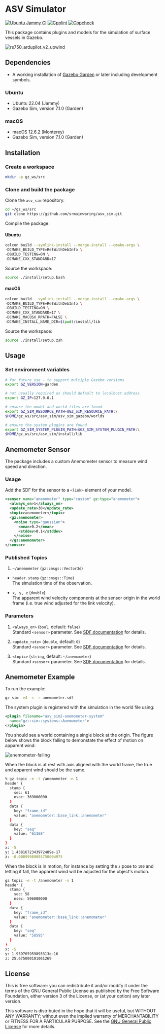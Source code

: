 # ASV Simulator

[![Ubuntu Jammy CI](https://github.com/srmainwaring/asv_sim/actions/workflows/ubuntu-jammy-ci.yml/badge.svg)](https://github.com/srmainwaring/asv_sim/actions/workflows/ubuntu-jammy-ci.yml)
[![Cpplint](https://github.com/srmainwaring/asv_sim/actions/workflows/ccplint.yml/badge.svg)](https://github.com/srmainwaring/asv_sim/actions/workflows/ccplint.yml)
[![Cppcheck](https://github.com/srmainwaring/asv_sim/actions/workflows/ccpcheck.yml/badge.svg)](https://github.com/srmainwaring/asv_sim/actions/workflows/ccpcheck.yml)

This package contains plugins and models for the simulation of surface vessels in Gazebo.

![rs750_ardupilot_v2_upwind](https://user-images.githubusercontent.com/24916364/227651896-bc4ca331-e732-4eb8-9b6e-b8e57223b21e.gif)

## Dependencies

- A working installation of [Gazebo Garden](https://gazebosim.org/docs/garden) or later including development symbols.

### Ubuntu

- Ubuntu 22.04 (Jammy)
- Gazebo Sim, version 7.1.0 (Garden)

### macOS

- macOS 12.6.2 (Monterey)
- Gazebo Sim, version 7.1.0 (Garden)

## Installation

### Create a workspace

```bash
mkdir -p gz_ws/src
```

### Clone and build the package

Clone the `asv_sim` repository:

```bash
cd ~/gz_ws/src
git clone https://github.com/srmainwaring/asv_sim.git
```

Compile the package:

#### Ubuntu

```bash
colcon build --symlink-install --merge-install --cmake-args \
-DCMAKE_BUILD_TYPE=RelWithDebInfo \
-DBUILD_TESTING=ON \
-DCMAKE_CXX_STANDARD=17
```

Source the workspace:

```bash
source ./install/setup.bash
```

#### macOS

```bash
colcon build --symlink-install --merge-install --cmake-args \
-DCMAKE_BUILD_TYPE=RelWithDebInfo \
-DBUILD_TESTING=ON \
-DCMAKE_CXX_STANDARD=17 \
-DCMAKE_MACOSX_RPATH=FALSE \
-DCMAKE_INSTALL_NAME_DIR=$(pwd)/install/lib
```

Source the workspace:

```bash
source ./install/setup.zsh
```

## Usage

### Set environment variables

```bash
# for future use - to support multiple Gazebo versions
export GZ_VERSION=garden

# not usually required as should default to localhost address
export GZ_IP=127.0.0.1

# ensure the model and world files are found
export GZ_SIM_RESOURCE_PATH=$GZ_SIM_RESOURCE_PATH:\
$HOME/gz_ws/src/asv_sim/asv_sim_gazebo/worlds

# ensure the system plugins are found
export GZ_SIM_SYSTEM_PLUGIN_PATH=$GZ_SIM_SYSTEM_PLUGIN_PATH:\
$HOME/gz_ws/src/asv_sim/install/lib
```

## Anemometer Sensor

The package includes a custom Anemometer sensor to measure wind speed
and direction.

### Usage

Add the SDF for the sensor to a `<link>` element of your model.

```xml
<sensor name="anemometer" type="custom" gz:type="anemometer">
  <always_on>1</always_on>
  <update_rate>30</update_rate>
  <topic>anemometer</topic>
  <gz:anemometer>
    <noise type="gaussian">
      <mean>0.2</mean>
      <stddev>0.1</stddev>
    </noise>
  </gz:anemometer>
</sensor>
```

### Published Topics

1. `~/anemometer` (`gz::msgs::Vector3d`)

  - `header.stamp` (`gz::msgs::Time`) \
    The simulation time of the observation.

  - `x, y, z` (`double`) \
    The apparent wind velocity components at the sensor origin
    in the world frame (i.e. true wind adjusted for the link velocity).

### Parameters

1. `<always_on>` (`bool`, default: `false`) \
  Standard `<sensor>` parameter.
  See [SDF documentation](http://sdformat.org/spec?ver=1.6&elem=sensor) for details.

2. `<update_rate>` (`double`, default: `0`) \
  Standard `<sensor>` parameter.
  See [SDF documentation](http://sdformat.org/spec?ver=1.6&elem=sensor) for details.

3. `<topic>` (`string`, default: `~/anemometer`) \
  Standard `<sensor>` parameter.
  See [SDF documentation](http://sdformat.org/spec?ver=1.6&elem=sensor) for details.

## Anemometer Example

To run the example:

```bash
gz sim -v4 -s -r anemometer.sdf
```

The system plugin is registered with the simulation in the world file using:

```xml
<plugin filename="asv_sim2-anemometer-system"
  name="gz::sim::systems::Anemometer">
</plugin>
```

You should see a world containing a single block at the origin. 
The figure below shows the block falling to demonstate the effect
of motion on apparent wind:

![anemometer-falling](https://user-images.githubusercontent.com/24916364/224192127-adc7bab0-ade3-42ca-ae5b-1ea66548f392.jpg)


When the block is at rest with axis aligned with the world frame,
the true and apparent wind should be the same.

```bash
% gz topic -e -t /anemometer -n 1
header {
  stamp {
    sec: 61
    nsec: 369000000
  }
  data {
    key: "frame_id"
    value: "anemometer::base_link::anemometer"
  }
  data {
    key: "seq"
    value: "61368"
  }
}
x: -5
y: 1.4381672343972489e-17
z: -0.00099989893750004975
```

When the block is in motion, for instance by setting the `z` pose to `100` and letting it fall, the apparent wind will be adjusted for the object's motion.

```bash
gz topic -e -t /anemometer -n 1
header {
  stamp {
    sec: 58
    nsec: 596000000
  }
  data {
    key: "frame_id"
    value: "anemometer::base_link::anemometer"
  }
  data {
    key: "seq"
    value: "58595"
  }
}
x: -5
y: 1.959765959893313e-16
z: 25.675000101061269
```

## License

This is free software: you can redistribute it and/or modify
it under the terms of the GNU General Public License as published by
the Free Software Foundation, either version 3 of the License, or
(at your option) any later version.

This software is distributed in the hope that it will be useful,
but WITHOUT ANY WARRANTY; without even the implied warranty of
MERCHANTABILITY or FITNESS FOR A PARTICULAR PURPOSE.  See the
[GNU General Public License](LICENSE) for more details.
